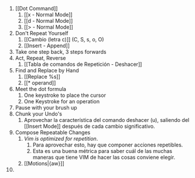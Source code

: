 1. [[Dot Command]] 
	1. [[x - Normal Mode]]
	2. [[d - Normal Mode]]
	3. [[> - Normal Mode]]
2. Don't Repeat Yourself
	1. [[Cambio (letra c)]] (C, S, s, o, O)
	2. [[Insert - Append]]
3. Take one step back, 3 steps forwards
4. Act, Repeat, Reverse
	1. [[Tabla de comandos de Repetición - Deshacer]]
5. Find and Replace by Hand
	1. [[Replace %s]]
	2. [[* operand]] 
6. Meet the dot formula
	1. One keystroke to place the cursor
	2. One Keystroke for an operation
7. Pause with your brush up
8. Chunk your Undo's
	1. Aprovechar la característica del comando deshacer (u), saliendo del [[Insert Mode]] después de cada cambio significativo.
9. Compose Repeatable Changes
	1. *Vim is optimized for repetition*. 
		1. Para aprovechar esto, hay que componer acciones repetibles.
		2. Esta es una buena métrica para saber cuál de las muchas maneras que tiene VIM de hacer las cosas conviene elegir.
	2. [[Motions|{aw}]] 
10. 